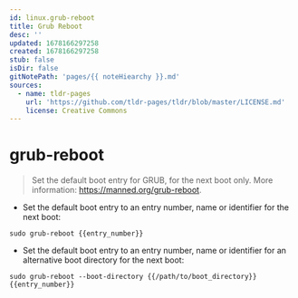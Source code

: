 ```yaml
---
id: linux.grub-reboot
title: Grub Reboot
desc: ''
updated: 1678166297258
created: 1678166297258
stub: false
isDir: false
gitNotePath: 'pages/{{ noteHiearchy }}.md'
sources:
  - name: tldr-pages
    url: 'https://github.com/tldr-pages/tldr/blob/master/LICENSE.md'
    license: Creative Commons
---
```

# grub-reboot

> Set the default boot entry for GRUB, for the next boot only.
> More information: <https://manned.org/grub-reboot>.

- Set the default boot entry to an entry number, name or identifier for the next boot:

`sudo grub-reboot {{entry_number}}`

- Set the default boot entry to an entry number, name or identifier for an alternative boot directory for the next boot:

`sudo grub-reboot --boot-directory {{/path/to/boot_directory}} {{entry_number}}`

